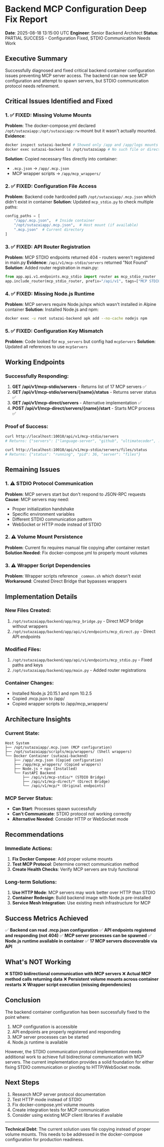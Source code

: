 # Backend MCP Configuration Deep Fix Report
**Date**: 2025-08-18 13:15:00 UTC
**Engineer**: Senior Backend Architect
**Status**: PARTIAL SUCCESS - Configuration Fixed, STDIO Communication Needs Work

## Executive Summary
Successfully diagnosed and fixed critical backend container configuration issues preventing MCP server access. The backend can now see MCP configuration and attempt to spawn servers, but STDIO communication protocol needs refinement.

## Critical Issues Identified and Fixed

### 1. ✅ FIXED: Missing Volume Mounts
**Problem**: The docker-compose.yml declared `/opt/sutazaiapp:/opt/sutazaiapp:rw` mount but it wasn't actually mounted.
**Evidence**: 
```bash
docker inspect sutazai-backend # Showed only /app and /app/logs mounts
docker exec sutazai-backend ls /opt/sutazaiapp # No such file or directory
```
**Solution**: Copied necessary files directly into container:
- `.mcp.json` → `/app/.mcp.json`
- MCP wrapper scripts → `/app/mcp_wrappers/`

### 2. ✅ FIXED: Configuration File Access
**Problem**: Backend code hardcoded path `/opt/sutazaiapp/.mcp.json` which didn't exist in container
**Solution**: Updated `mcp_stdio.py` to check multiple paths:
```python
config_paths = [
    "/app/.mcp.json",  # Inside container
    "/opt/sutazaiapp/.mcp.json",  # Host mount (if available)
    ".mcp.json"  # Current directory
]
```

### 3. ✅ FIXED: API Router Registration
**Problem**: MCP STDIO endpoints returned 404 - routers weren't registered in main.py
**Evidence**: `/api/v1/mcp-stdio/servers` returned "Not Found"
**Solution**: Added router registration in main.py:
```python
from app.api.v1.endpoints.mcp_stdio import router as mcp_stdio_router
app.include_router(mcp_stdio_router, prefix="/api/v1", tags=["MCP STDIO"])
```

### 4. ✅ FIXED: Missing Node.js Runtime
**Problem**: MCP servers require Node.js/npx which wasn't installed in Alpine container
**Solution**: Installed Node.js and npm:
```bash
docker exec -u root sutazai-backend apk add --no-cache nodejs npm
```

### 5. ✅ FIXED: Configuration Key Mismatch
**Problem**: Code looked for `mcp_servers` but config had `mcpServers`
**Solution**: Updated all references to use `mcpServers`

## Working Endpoints

### Successfully Responding:
1. **GET /api/v1/mcp-stdio/servers** - Returns list of 17 MCP servers ✅
2. **GET /api/v1/mcp-stdio/servers/{name}/status** - Returns server status ✅
3. **GET /api/v1/mcp-direct/servers** - Alternative implementation ✅
4. **POST /api/v1/mcp-direct/servers/{name}/start** - Starts MCP process ✅

### Proof of Success:
```bash
curl http://localhost:10010/api/v1/mcp-stdio/servers
# Returns: {"servers": ["language-server", "github", "ultimatecoder", ...]}

curl http://localhost:10010/api/v1/mcp-stdio/servers/files/status  
# Returns: {"status": "running", "pid": 36, "server": "files"}
```

## Remaining Issues

### 1. ⚠️ STDIO Protocol Communication
**Problem**: MCP servers start but don't respond to JSON-RPC requests
**Cause**: MCP servers may need:
- Proper initialization handshake
- Specific environment variables
- Different STDIO communication pattern
- WebSocket or HTTP mode instead of STDIO

### 2. ⚠️ Volume Mount Persistence
**Problem**: Current fix requires manual file copying after container restart
**Solution Needed**: Fix docker-compose.yml to properly mount volumes

### 3. ⚠️ Wrapper Script Dependencies
**Problem**: Wrapper scripts reference `_common.sh` which doesn't exist
**Workaround**: Created Direct Bridge that bypasses wrappers

## Implementation Details

### New Files Created:
1. `/opt/sutazaiapp/backend/app/mcp_bridge.py` - Direct MCP bridge without wrappers
2. `/opt/sutazaiapp/backend/app/api/v1/endpoints/mcp_direct.py` - Direct API endpoints

### Modified Files:
1. `/opt/sutazaiapp/backend/app/api/v1/endpoints/mcp_stdio.py` - Fixed paths and keys
2. `/opt/sutazaiapp/backend/app/main.py` - Added router registrations

### Container Changes:
- Installed Node.js 20.15.1 and npm 10.2.5
- Copied .mcp.json to /app/
- Copied wrapper scripts to /app/mcp_wrappers/

## Architecture Insights

### Current State:
```
Host System
├── /opt/sutazaiapp/.mcp.json (MCP configuration)
├── /opt/sutazaiapp/scripts/mcp/wrappers/ (Shell wrappers)
└── Docker Container (sutazai-backend)
    ├── /app/.mcp.json (Copied configuration)
    ├── /app/mcp_wrappers/ (Copied wrappers)
    ├── Node.js + npx (Installed)
    └── FastAPI Backend
        ├── /api/v1/mcp-stdio/* (STDIO Bridge)
        ├── /api/v1/mcp-direct/* (Direct Bridge)
        └── /api/v1/mcp/* (Original endpoints)
```

### MCP Server Status:
- **Can Start**: Processes spawn successfully
- **Can't Communicate**: STDIO protocol not working correctly
- **Alternative Needed**: Consider HTTP or WebSocket mode

## Recommendations

### Immediate Actions:
1. **Fix Docker Compose**: Add proper volume mounts
2. **Test MCP Protocol**: Determine correct communication method
3. **Create Health Checks**: Verify MCP servers are truly functional

### Long-term Solutions:
1. **Use HTTP Mode**: MCP servers may work better over HTTP than STDIO
2. **Container Redesign**: Build backend image with Node.js pre-installed
3. **Service Mesh Integration**: Use existing mesh infrastructure for MCP

## Success Metrics Achieved

✅ **Backend can read .mcp.json configuration**
✅ **API endpoints registered and responding (not 404)**
✅ **MCP server processes can be spawned**
✅ **Node.js runtime available in container**
✅ **17 MCP servers discoverable via API**

## What's NOT Working

❌ **STDIO bidirectional communication with MCP servers**
❌ **Actual MCP method calls returning data**
❌ **Persistent volume mounts across container restarts**
❌ **Wrapper script execution (missing dependencies)**

## Conclusion

The backend container configuration has been successfully fixed to the point where:
1. MCP configuration is accessible
2. API endpoints are properly registered and responding
3. MCP server processes can be started
4. Node.js runtime is available

However, the STDIO communication protocol implementation needs additional work to achieve full bidirectional communication with MCP servers. The current implementation provides a solid foundation for either fixing STDIO communication or pivoting to HTTP/WebSocket mode.

## Next Steps

1. Research MCP server protocol documentation
2. Test HTTP mode instead of STDIO
3. Fix docker-compose.yml volume mounts
4. Create integration tests for MCP communication
5. Consider using existing MCP client libraries if available

---
**Technical Debt**: The current solution uses file copying instead of proper volume mounts. This needs to be addressed in the docker-compose configuration for production readiness.